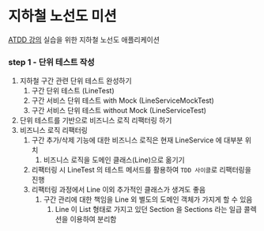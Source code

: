# 지하철 노선도 미션
[ATDD 강의](https://edu.nextstep.camp/c/R89PYi5H) 실습을 위한 지하철 노선도 애플리케이션

### step 1 - 단위 테스트 작성
1. 지하철 구간 관련 단위 테스트 완성하기
   1. 구간 단위 테스트 (LineTest)
   2. 구간 서비스 단위 테스트 with Mock (LineServiceMockTest)
   3. 구간 서비스 단위 테스트 without Mock (LineServiceTest)
2. 단위 테스트를 기반으로 비즈니스 로직 리팩터링 하기
3. 비즈니스 로직 리팩터링
   1. 구간 추가/삭제 기능에 대한 비즈니스 로직은 현재 LineService 에 대부분 위치
      1. 비즈니스 로직을 도메인 클래스(Line)으로 옮기기
   2. 리팩터링 시 LineTest 의 테스트 메서드를 활용하여 `TDD 사이클`로 리팩터링을 진행
   3. 리팩터링 과정에서 Line 이외 추가적인 클래스가 생겨도 좋음
      1. 구간 관리에 대한 책임을 Line 외 별도의 도메인 객체가 가지게 할 수 있음
         1. Line 이 List 형태로 가지고 있던 Section 을 Sections 라는 일급 콜렉션을 이용하여 분리함